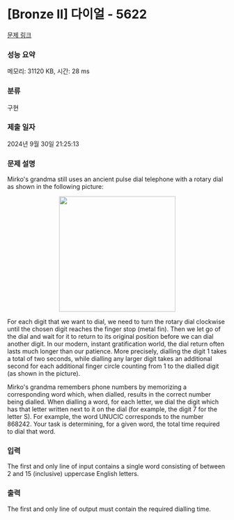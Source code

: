 # [Bronze II] 다이얼 - 5622 

[문제 링크](https://www.acmicpc.net/problem/5622) 

### 성능 요약

메모리: 31120 KB, 시간: 28 ms

### 분류

구현

### 제출 일자

2024년 9월 30일 21:25:13

### 문제 설명

<p>Mirko's grandma still uses an ancient pulse dial telephone with a rotary dial as shown in the following picture:</p>

<p style="text-align: center;"><img alt="" src="https://u.acmicpc.net/9c88dd24-3a4c-4a09-bc50-e6496958214d/Screen%20Shot%202021-06-16%20at%2012.48.39%20AM.png" style="width: 267px; height: 265px;"></p>

<p>For each digit that we want to dial, we need to turn the rotary dial clockwise until the chosen digit reaches the finger stop (metal fin). Then we let go of the dial and wait for it to return to its original position before we can dial another digit. In our modern, instant gratification world, the dial return often lasts much longer than our patience. More precisely, dialling the digit 1 takes a total of two seconds, while dialling any larger digit takes an additional second for each additional finger circle counting from 1 to the dialled digit (as shown in the picture).</p>

<p>Mirko's grandma remembers phone numbers by memorizing a corresponding word which, when dialled, results in the correct number being dialled. When dialling a word, for each letter, we dial the digit which has that letter written next to it on the dial (for example, the digit 7 for the letter S). For example, the word UNUCIC corresponds to the number 868242. Your task is determining, for a given word, the total time required to dial that word.</p>

### 입력 

 <p>The first and only line of input contains a single word consisting of between 2 and 15 (inclusive) uppercase English letters.</p>

### 출력 

 <p>The first and only line of output must contain the required dialling time.</p>

<p> </p>

